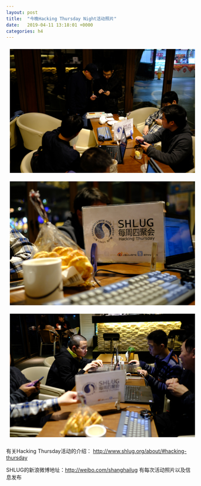 ```yaml
---
layout: post
title:  "今晚Hacking Thursday Night活动照片"
date:   2019-04-11 13:18:01 +0000
categories: h4
---
```


[<img style='margin:10px;' src='https://raw.githubusercontent.com/shanghailug/res2019q2/master/j411.h4/j411_2056_4000+08.1920p.jpg'>](https://raw.githubusercontent.com/shanghailug/res2019q2/master/j411.h4/j411_2056_4000+08.JPG)
[<img style='margin:10px;' src='https://raw.githubusercontent.com/shanghailug/res2019q2/master/j411.h4/j411_2103_5000+08.1920p.jpg'>](https://raw.githubusercontent.com/shanghailug/res2019q2/master/j411.h4/j411_2103_5000+08.JPG)
[<img style='margin:10px;' src='https://raw.githubusercontent.com/shanghailug/res2019q2/master/j411.h4/j411_2104_0800+08.1920p.jpg'>](https://raw.githubusercontent.com/shanghailug/res2019q2/master/j411.h4/j411_2104_0800+08.JPG)

有关Hacking Thursday活动的介绍：
http://www.shlug.org/about/#hacking-thursday

SHLUG的新浪微博地址：http://weibo.com/shanghailug 有每次活动照片以及信息发布


